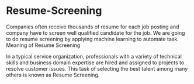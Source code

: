 # Resume-Screening
Companies often receive thousands of resume for each job posting and company have to screen well qualified candidate for the job. We are going to do resume screening by applying machine learning to automate task.  
Meaning of Resume Screening 

In a typical service organization, professionals with a variety of technical skills and business domain expertise are hired and assigned to projects to resolve customer issues. This task of selecting the best talent among many others is known as Resume Screening.
